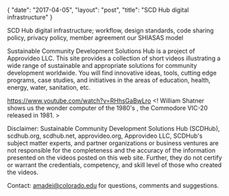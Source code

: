 {
   "date": "2017-04-05",
   "layout": "post",
   "title": "SCD Hub digital infrastructure"
}

SCD Hub digital infrastructure; workflow, design standards, code sharing policy, privacy policy, member agreement our SHIASAS model

Sustainable Community Development Solutions Hub is a project of Approvideo LLC. This site provides a collection of short videos illustrating a wide range of sustainable and appropriate solutions for community development worldwide. You will find innovative ideas, tools, cutting edge programs, case studies, and initiatives in the areas of education, health, energy, water, sanitation, etc.

https://www.youtube.com/watch?v=RHhsGaBwLro
<! William Shatner shows us the wonder computer of the 1980's , the Commodore VIC-20 released in 1981. >

Disclaimer: Sustainable Community Development Solutions Hub (SCDHub), scdhub.org, scdhub.net, approvideo.org, Approvideo LLC, SCDHub's subject matter experts, and partner organizations or business ventures are not responsible for the completeness and the accuracy of the information presented on the videos posted on this web site. Further, they do not certify or warrant the credentials, competency, and skill level of those who created the videos.

Contact: amadei@colorado.edu for questions, comments and suggestions.